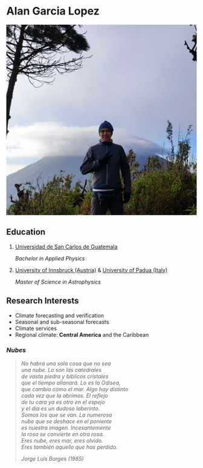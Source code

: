 # Alan Garcia Lopez

![Photo](photo.png)

## Education

1. [Universidad de San Carlos de Guatemala](https://www.usac.edu.gt)

    _Bachelor in Applied Physics_
    
   
2. [University of Innsbruck (Austria)](https://www.uibk.ac.at/en/) & [University of Padua (Italy)](https://www.unipd.it/en/)
    
    _Master of Science in Astrophysics_
   
## Research Interests

* Climate forecasting and verification
* Seasonal and sub-seasonal forecasts
* Climate services
* Regional climate: **Central America** and the Caribbean

###
### *Nubes* 
> *No habrá una sola cosa que no sea <br/>
> una nube. Lo son las catedrales<br/>
> de vasta piedra y biblícos cristales<br/>
> que el tiempo allanará. Lo es la Odisea,<br/>
> que cambia como el mar. Algo hay distinto <br/>
> cada vez que la abrimos. El reflejo<br/>
> de tu cara ya es otro en el espejo<br/>
> y el día es un dudoso laberinto. <br/>
> Somos los que se van. La numerosa<br/>
nube que se deshace en el poniente<br/>
>es nuestra imagen. Incesantemente <br/>
>la rosa se convierte en otra rosa.<br/>
>Eres nube, eres mar, eres olvido.<br/>
>Eres también aquello que has perdido.<br/>*
>
> <cite> Jorge Luis Borges (1985) </cite>